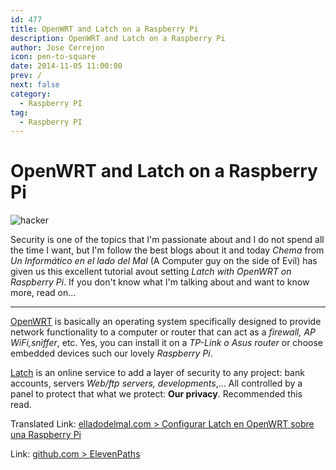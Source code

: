 ```yaml
---
id: 477
title: OpenWRT and Latch on a Raspberry Pi
description: OpenWRT and Latch on a Raspberry Pi
author: Jose Cerrejon
icon: pen-to-square
date: 2014-11-05 11:00:00
prev: /
next: false
category:
  - Raspberry PI
tag:
  - Raspberry PI
---
```


# OpenWRT and Latch on a Raspberry Pi

![hacker](/images/passwd_02.jpg)

Security is one of the topics that I'm passionate about and I do not spend all the time I want, but I'm follow the best blogs about it and today *Chema* from *Un Inform&aacute;tico en el lado del Mal* (A Computer guy on the side of Evil) has given us this excellent tutorial avout setting *Latch with OpenWRT on Raspberry Pi*. If you don't know what I'm talking about and want to know more, read on...

- - -
[OpenWRT](https://openwrt.org) is basically an operating system specifically designed to provide network functionality to a computer or router that can act as a *firewall, AP WiFi,sniffer*, etc. Yes, you can install it on a *TP-Link o Asus router* or choose embedded devices such our lovely *Raspberry Pi*. 


[Latch](https://latch.elevenpaths.com/www/service.html) is an online service to add a layer of security to any project: bank accounts, servers *Web/ftp  servers, developments*,... All controlled by a panel to protect that what we protect: **Our privacy**. Recommended this read.

Translated Link: [elladodelmal.com > Configurar Latch en OpenWRT sobre una Raspberry Pi](https://translate.google.com/translate?sl=es&tl=en&js=y&prev=_t&hl=es&ie=UTF-8&u=http%3A%2F%2Fwww.elladodelmal.com%2F2014%2F11%2Fconfigurar-latch-en-openwrt-sobre-una.html&edit-text=)

Link: [github.com > ElevenPaths](https://github.com/ElevenPaths/)